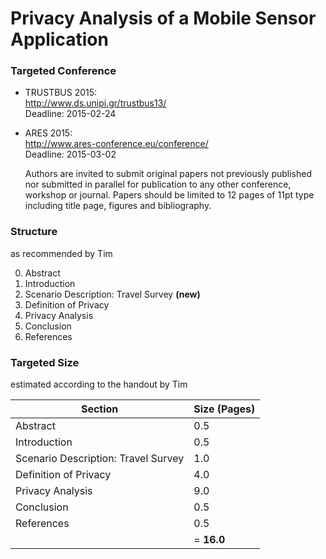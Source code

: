 Privacy Analysis of a Mobile Sensor Application
===============================================

### Targeted Conference

* TRUSTBUS 2015:  
  <http://www.ds.unipi.gr/trustbus13/>  
  Deadline: 2015-02-24
* ARES 2015:  
  <http://www.ares-conference.eu/conference/>  
  Deadline: 2015-03-02

    Authors are invited to submit original papers not previously published nor submitted in parallel for publication to any other conference, workshop or journal. Papers should be limited to 12 pages of 11pt type including title page, figures and bibliography.

### Structure

as recommended by Tim

0. Abstract
1. Introduction
2. Scenario Description: Travel Survey **(new)**
3. Definition of Privacy
4. Privacy Analysis
5. Conclusion
6. References

### Targeted Size

estimated according to the handout by Tim

| Section | Size (Pages) |
| ------- | ------------ |
| Abstract | 0.5 |
| Introduction | 0.5 | 
| Scenario Description: Travel Survey | 1.0 |
| Definition of Privacy | 4.0 |
| Privacy Analysis | 9.0 |
| Conclusion | 0.5 |
| References | 0.5 |
|| = **16.0** |
